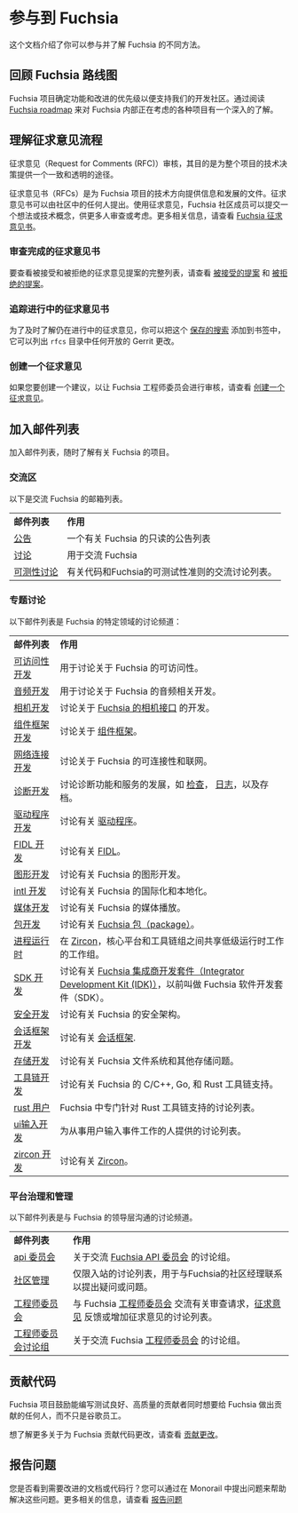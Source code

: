 <!-- # Get involved with Fuchsia -->

# 参与到 Fuchsia

<!-- This document describes the different ways you can get involved
and stay informed about Fuchsia. -->

这个文档介绍了你可以参与并了解 Fuchsia 的不同方法。

<!-- ## Review the Fuchsia roadmap -->

## 回顾 Fuchsia 路线图

<!-- The Fuchsia project prioritizes features and enhancements that support our
development community. Read the [Fuchsia roadmap](/docs/contribute/roadmap/index.md)
to get a high-level understanding of the various projects being considered
within Fuchsia. -->

Fuchsia 项目确定功能和改进的优先级以便支持我们的开发社区。通过阅读 [Fuchsia roadmap](/docs/contribute/roadmap/index.md) 来对 Fuchsia 内部正在考虑的各种项目有一个深入的了解。

<!-- ## Understand the Request for Comments (RFC) process -->

## 理解征求意见流程

<!-- The Requests for Comments (RFC) process is intended to provide a consistent and
transparent path for making project-wide technical decisions. -->

征求意见（Request for Comments (RFC)）审核，其目的是为整个项目的技术决策提供一个一致和透明的途径。

<!-- RFCs are documents that inform and build on the technical direction of the
Fuchsia project. RFCs can be proposed by anyone in the community. Using an RFC,
a Fuchsia community member can submit an idea or technical concept for broader
review or consideration. For more information, see [Fuchsia RFCs](/docs/contribute/governance/rfcs). -->

征求意见书（RFCs）是为 Fuchsia 项目的技术方向提供信息和发展的文件。征求意见书可以由社区中的任何人提出。使用征求意见，Fuchsia 社区成员可以提交一个想法或技术概念，供更多人审查或考虑。更多相关信息，请查看 [Fuchsia 征求意见书](/docs/contribute/governance/rfcs)。

<!-- ### Review completed RFCs -->

### 审查完成的征求意见书

<!-- To see a complete list of accepted and rejected RFC proposals, see [Accepted proposals](/docs/contribute/governance/rfcs#accepted)
and [Rejected proposals](/docs/contribute/governance/rfcs#rejected). -->

要查看被接受和被拒绝的征求意见提案的完整列表，请查看 [被接受的提案](/docs/contribute/governance/rfcs#accepted)
和 [被拒绝的提案](/docs/contribute/governance/rfcs#rejected)。

<!-- ### Track ongoing RFCs -->

### 追踪进行中的征求意见书

<!-- To stay up-to-date with RFCs that are still in progress, you can bookmark this [saved search](https://fuchsia-review.googlesource.com/q/dir:docs/contribute/governance/rfcs+is:open)
that lists any open Gerrit change in the `rfcs` directory. -->

为了及时了解仍在进行中的征求意见，你可以把这个 [保存的搜索](https://fuchsia-review.googlesource.com/q/dir:docs/contribute/governance/rfcs+is:open) 添加到书签中，它可以列出 `rfcs` 目录中任何开放的 Gerrit 更改。

<!-- ### Create an RFC -->

### 创建一个征求意见

<!-- If you want to create a proposal that you want the Fuchsia Eng Council to
review, see [Creating an RFC.](/docs/contribute/governance/rfcs/create_rfc.md) -->

如果您要创建一个建议，以让 Fuchsia 工程师委员会进行审核，请查看 [创建一个征求意见](/docs/contribute/governance/rfcs/create_rfc.md)。

<!-- ## Join a mailing list -->

## 加入邮件列表

<!-- Stay informed about the Fuchsia project by joining mailing lists. -->

加入邮件列表，随时了解有关 Fuchsia 的项目。

<!-- ### General discussion -->

### 交流区

<!-- The following are general Fuchsia mailing lists: -->

以下是交流 Fuchsia 的邮箱列表。

<!-- <table>
  <tr>
   <td><strong>Mailing list</strong>
   </td>
   <td><strong>Purpose</strong>
   </td>
  </tr>
  <tr>
   <td><a href="https://groups.google.com/a/fuchsia.dev/g/announce">announce</a>
   </td>
   <td>A read-only list for announcements about Fuchsia.
   </td>
  </tr>
  <tr>
   <td><a href="https://groups.google.com/a/fuchsia.dev/g/discuss">discuss</a>
   </td>
   <td>For general conversation about Fuchsia.
   </td>
  </tr>
  <tr>
   <td><a href="https://groups.google.com/a/fuchsia.dev/g/testability-discuss">testability-discuss</a>
   </td>
   <td>Discussion list for general conversation about testable code and Fuchsia’s testability rubrics.
   </td>
  </tr>
</table> -->

<table>
  <tr>
   <td><strong>邮件列表</strong>
   </td>
   <td><strong>作用</strong>
   </td>
  </tr>
  <tr>
   <td><a href="https://groups.google.com/a/fuchsia.dev/g/announce">公告</a>
   </td>
   <td>一个有关 Fuchsia 的只读的公告列表
   </td>
  </tr>
  <tr>
   <td><a href="https://groups.google.com/a/fuchsia.dev/g/discuss">讨论</a>
   </td>
   <td>用于交流 Fuchsia
   </td>
  </tr>
  <tr>
   <td><a href="https://groups.google.com/a/fuchsia.dev/g/testability-discuss">可测性讨论</a>
   </td>
   <td>有关代码和Fuchsia的可测试性准则的交流讨论列表。
   </td>
  </tr>
</table>

<!-- ### Topic discussion -->

### 专题讨论

<!-- The following mailing lists are discussion channels for specific areas of
Fuchsia: -->

以下邮件列表是 Fuchsia 的特定领域的讨论频道：

<!-- <table>
  <tr>
   <td><strong>Mailing list</strong>
   </td>
   <td><strong>Purpose</strong>
   </td>
  </tr>
  <tr>
   <td><a href="https://groups.google.com/a/fuchsia.dev/g/a11y-dev">a11y-dev</a>
   </td>
   <td>For conversation about accessibility on Fuchsia.
   </td>
  </tr>
  <tr>
   <td><a href="https://groups.google.com/a/fuchsia.dev/g/audio-dev">audio-dev</a>
   </td>
   <td>For conversation about audio on Fuchsia.
   </td>
  </tr>
  <tr>
   <td><a href="https://groups.google.com/a/fuchsia.dev/g/camera-dev">camera-dev</a>
   </td>
   <td>Discussions about the development of <a href="/reference/fidl/fuchsia.camera/index.md">Fuchsia's camera APIs</a>.
   </td>
  </tr>
  <tr>
   <td><a href="https://groups.google.com/a/fuchsia.dev/g/component-framework-dev">component-framework-dev</a>
   </td>
   <td>For conversation about <a href="/docs/glossary.md#component-framework">Component Framework</a>.
   </td>
  </tr>
  <tr>
   <td><a href="https://groups.google.com/a/fuchsia.dev/g/connectivity-dev">connectivity-dev</a>
   </td>
   <td>For conversation about connectivity and networking on Fuchsia.
   </td>
  </tr>
  <tr>
   <td><a href="https://groups.google.com/a/fuchsia.dev/g/diagnostics-dev">diagnostics-dev</a>
   </td>
   <td>
    Discussions about the development of diagnostics features and services, such as
    <a href="/docs/development/diagnostics/inspect/README.md">Inspect</a>,
    <a href="/docs/concepts/diagnostics/logs/README.md">Logs</a>, and the Archivist.
   </td>
  </tr>
  <tr>
   <td><a href="https://groups.google.com/a/fuchsia.dev/g/drivers-dev">drivers-dev</a>
   </td>
   <td>For conversation about <a href="/docs/glossary.md#driver">Drivers</a>.
   </td>
  </tr>
  <tr>
   <td><a href="https://groups.google.com/a/fuchsia.dev/g/fidl-dev">fidl-dev</a>
   </td>
   <td>For conversation about <a href="/docs/glossary.md#fidl">FIDL</a>.
   </td>
  </tr>
  <tr>
   <td><a href="https://groups.google.com/a/fuchsia.dev/g/graphics-dev">graphics-dev</a>
   </td>
   <td>For conversation about graphics on Fuchsia.
   </td>
  </tr>
  <tr>
   <td><a href="https://groups.google.com/a/fuchsia.dev/g/intl-dev">intl-dev</a>
   </td>
   <td>For conversation about internationalization and localization on Fuchsia.
   </td>
  </tr>
  <tr>
   <td><a href="https://groups.google.com/a/fuchsia.dev/g/media-dev">media-dev</a>
   </td>
   <td>For conversation about media and playback on Fuchsia.
   </td>
  </tr>
  <tr>
   <td><a href="https://groups.google.com/a/fuchsia.dev/g/pkg-dev">pkg-dev</a>
   </td>
   <td>For conversation about <a href="/docs/glossary.md#fuchsia-package">Fuchsia Packages</a>.
   </td>
  </tr>
  <tr>
   <td><a href="https://groups.google.com/a/fuchsia.dev/g/process-runtime-dev">process-runtime-dev</a>
   </td>
   <td>Working group for low-level runtime work shared between the <a href="/docs/glossary.md#zircon">Zircon</a>, Core Platform, and Toolchain teams.
   </td>
  </tr>
  <tr>
   <td><a href="https://groups.google.com/a/fuchsia.dev/g/sdk-dev">sdk-dev</a>
   </td>
   <td>For conversation about the <a href="/docs/glossary.md#fuchsia-idk">Fuchsia Integrator Development Kit (IDK)</a>, formerly called the Fuchsia SDK.
   </td>
  </tr>
  <tr>
   <td><a href="https://groups.google.com/a/fuchsia.dev/g/security-dev">security-dev</a>
   </td>
   <td>For conversation about Fuchsia’s security architecture.
   </td>
  </tr>
  <tr>
   <td><a href="https://groups.google.com/a/fuchsia.dev/g/session-framework-dev">session-framework-dev</a>
   </td>
   <td>For conversation about <a href="/docs/glossary.md#session-framework">Session Framework</a>.
   </td>
  </tr>
  <tr>
   <td><a href="https://groups.google.com/a/fuchsia.dev/g/storage-dev">storage-dev</a>
   </td>
   <td>For conversation about filesystems and other storage concerns on Fuchsia.
   </td>
  </tr>
  <tr>
   <td><a href="https://groups.google.com/a/fuchsia.dev/g/toolchain-dev">toolchain-dev</a>
   </td>
   <td>For conversation about Fuchsia’s C/C++, Go, and Rust toolchain support.
   </td>
  </tr>
  <tr>
   <td><a href="https://groups.google.com/a/fuchsia.dev/g/rust-users">rust-users</a>
   </td>
   <td>Discussion list specifically for Rust toolchain support in Fuchsia.
   </td>
  </tr>
  <tr>
   <td><a href="https://groups.google.com/a/fuchsia.dev/g/ui-input-dev">ui-input-dev</a>
   </td>
   <td>Discussion list for those working on user input events.
   </td>
  </tr>
  <tr>
   <td><a href="https://groups.google.com/a/fuchsia.dev/g/zircon-dev">zircon-dev</a>
   </td>
   <td>For conversation about <a href="/docs/glossary.md#zircon">Zircon</a>.
   </td>
  </tr>
</table> -->

<table>
  <tr>
   <td><strong>邮件列表</strong>
   </td>
   <td><strong>作用</strong>
   </td>
  </tr>
  <tr>
   <td><a href="https://groups.google.com/a/fuchsia.dev/g/a11y-dev">可访问性开发</a>
   </td>
   <td>用于讨论关于 Fuchsia 的可访问性。
   </td>
  </tr>
  <tr>
   <td><a href="https://groups.google.com/a/fuchsia.dev/g/audio-dev">音频开发</a>
   </td>
   <td>用于讨论关于 Fuchsia 的音频相关开发。
   </td>
  </tr>
  <tr>
   <td><a href="https://groups.google.com/a/fuchsia.dev/g/camera-dev">相机开发</a>
   </td>
   <td>讨论关于 <a href="/reference/fidl/fuchsia.camera/index.md">Fuchsia 的相机接口</a> 的开发。
   </td>
  </tr>
  <tr>
   <td><a href="https://groups.google.com/a/fuchsia.dev/g/component-framework-dev">组件框架开发</a>
   </td>
   <td>讨论关于 <a href="/docs/glossary.md#component-framework">组件框架</a>。
   </td>
  </tr>
  <tr>
   <td><a href="https://groups.google.com/a/fuchsia.dev/g/connectivity-dev">网络连接开发</a>
   </td>
   <td>讨论关于 Fuchsia 的可连接性和联网。
   </td>
  </tr>
  <tr>
   <td><a href="https://groups.google.com/a/fuchsia.dev/g/diagnostics-dev">诊断开发</a>
   </td>
   <td>讨论诊断功能和服务的发展，如
    <a href="/docs/development/diagnostics/inspect/README.md">检查</a>，
    <a href="/docs/concepts/diagnostics/logs/README.md">日志</a>，以及存档。
   </td>
  </tr>
  <tr>
   <td><a href="https://groups.google.com/a/fuchsia.dev/g/drivers-dev">驱动程序开发</a>
   </td>
   <td>讨论有关 <a href="/docs/glossary.md#driver">驱动程序</a>。
   </td>
  </tr>
  <tr>
   <td><a href="https://groups.google.com/a/fuchsia.dev/g/fidl-dev">FIDL 开发</a>
   </td>
   <td>讨论有关 <a href="/docs/glossary.md#fidl">FIDL</a>。
   </td>
  </tr>
  <tr>
   <td><a href="https://groups.google.com/a/fuchsia.dev/g/graphics-dev">图形开发</a>
   </td>
   <td>讨论有关 Fuchsia 的图形开发。
   </td>
  </tr>
  <tr>
   <td><a href="https://groups.google.com/a/fuchsia.dev/g/intl-dev">intl 开发</a>
   </td>
   <td>讨论有关 Fuchsia 的国际化和本地化。
   </td>
  </tr>
  <tr>
   <td><a href="https://groups.google.com/a/fuchsia.dev/g/media-dev">媒体开发</a>
   </td>
   <td>讨论有关 Fuchsia 的媒体播放。
   </td>
  </tr>
  <tr>
   <td><a href="https://groups.google.com/a/fuchsia.dev/g/pkg-dev">包开发</a>
   </td>
   <td>讨论有关 <a href="/docs/glossary.md#fuchsia-package">Fuchsia 包（package）</a>。
   </td>
  </tr>
  <tr>
   <td><a href="https://groups.google.com/a/fuchsia.dev/g/process-runtime-dev">进程运行时</a>
   </td>
   <td>在 <a href="/docs/glossary.md#zircon">Zircon</a>，核心平台和工具链组之间共享低级运行时工作的工作组。
   </td>
  </tr>
  <tr>
   <td><a href="https://groups.google.com/a/fuchsia.dev/g/sdk-dev">SDK 开发</a>
   </td>
   <td>讨论有关 <a href="/docs/glossary.md#fuchsia-idk">Fuchsia 集成商开发套件（Integrator Development Kit (IDK)）</a>，以前叫做 Fuchsia 软件开发套件（SDK）。
   </td>
  </tr>
  <tr>
   <td><a href="https://groups.google.com/a/fuchsia.dev/g/security-dev">安全开发</a>
   </td>
   <td>讨论有关 Fuchsia 的安全架构。
   </td>
  </tr>
  <tr>
   <td><a href="https://groups.google.com/a/fuchsia.dev/g/session-framework-dev">会话框架开发</a>
   </td>
   <td>讨论有关 <a href="/docs/glossary.md#session-framework">会话框架</a>.
   </td>
  </tr>
  <tr>
   <td><a href="https://groups.google.com/a/fuchsia.dev/g/storage-dev">存储开发</a>
   </td>
   <td>讨论有关 Fuchsia 文件系统和其他存储问题。
   </td>
  </tr>
  <tr>
   <td><a href="https://groups.google.com/a/fuchsia.dev/g/toolchain-dev">工具链开发</a>
   </td>
   <td>讨论有关 Fuchsia 的 C/C++, Go, 和 Rust 工具链支持。
   </td>
  </tr>
  <tr>
   <td><a href="https://groups.google.com/a/fuchsia.dev/g/rust-users">rust 用户</a>
   </td>
   <td>Fuchsia 中专门针对 Rust 工具链支持的讨论列表。
   </td>
  </tr>
  <tr>
   <td><a href="https://groups.google.com/a/fuchsia.dev/g/ui-input-dev">ui输入开发</a>
   </td>
   <td>为从事用户输入事件工作的人提供的讨论列表。
   </td>
  </tr>
  <tr>
   <td><a href="https://groups.google.com/a/fuchsia.dev/g/zircon-dev">zircon 开发</a>
   </td>
   <td>讨论有关 <a href="/docs/glossary.md#zircon">Zircon</a>。
   </td>
  </tr>
</table>

<!-- ### Platform governance and management -->

### 平台治理和管理

<!-- The following mailing lists are discussion channels for communicating with
Fuchsia’s leadership: -->

以下邮件列表是与 Fuchsia 的领导层沟通的讨论频道。

<!-- <table>
  <tr>
   <td><strong>Mailing list</strong>
   </td>
   <td><strong>Purpose</strong>
   </td>
  </tr>
  <tr>
   <td><a href="https://groups.google.com/a/fuchsia.dev/g/api-council">api-council</a>
   </td>
   <td>Discussion list for communicating with the <a href="/docs/contribute/governance/api_council.md">Fuchsia API Council</a>.
   </td>
  </tr>
  <tr>
   <td><a href="https://groups.google.com/a/fuchsia.dev/g/community-managers">community-managers</a>
   </td>
   <td>Inbound-only discussion list for contacting Fuchsia’s Community Managers with concerns or questions.
   </td>
  </tr>
  <tr>
   <td><a href="https://groups.google.com/a/fuchsia.dev/g/eng-council">eng-council</a>
   </td>
   <td>Discussion list for communicating with the Fuchsia <a href="/docs/contribute/governance/eng_council.md">Eng Council</a> about review requests, <a href="/docs/contribute/governance/rfcs.md">RFC</a> feedback, or RFC escalations.
   </td>
  </tr>
  <tr>
   <td><a href="https://groups.google.com/a/fuchsia.dev/g/eng-council-discuss">eng-council-discuss</a>
   </td>
   <td>Discussion list for communicating with the Fuchsia <a href="/docs/contribute/governance/eng_council.md">Eng Council</a>.
   </td>
  </tr>
</table> -->

<table>
  <tr>
   <td><strong>邮件列表</strong>
   </td>
   <td><strong>作用</strong>
   </td>
  </tr>
  <tr>
   <td><a href="https://groups.google.com/a/fuchsia.dev/g/api-council">api 委员会</a>
   </td>
   <td>关于交流 <a href="/docs/contribute/governance/api_council.md">Fuchsia API 委员会</a> 的讨论组。
   </td>
  </tr>
  <tr>
   <td><a href="https://groups.google.com/a/fuchsia.dev/g/community-managers">社区管理</a>
   </td>
   <td>仅限入站的讨论列表，用于与Fuchsia的社区经理联系以提出疑问或问题。
   </td>
  </tr>
  <tr>
   <td><a href="https://groups.google.com/a/fuchsia.dev/g/eng-council">工程师委员会</a>
   </td>
   <td>与 Fuchsia <a href="/docs/contribute/governance/eng_council.md">工程师委员会</a> 交流有关审查请求，<a href="/docs/contribute/governance/rfcs.md">征求意见</a> 反馈或增加征求意见的讨论列表。
   </td>
  </tr>
  <tr>
   <td><a href="https://groups.google.com/a/fuchsia.dev/g/eng-council-discuss">工程师委员会讨论组</a>
   </td>
   <td>关于交流 Fuchsia <a href="/docs/contribute/governance/eng_council.md">工程师委员会</a> 的讨论组。
   </td>
  </tr>
</table>

<!-- ## Contribute code -->

## 贡献代码

<!-- The Fuchsia project encourages well-tested, high-quality contributions from
anyone who wants to contribute to Fuchsia, not just from Googlers. -->

Fuchsia 项目鼓励能编写测试良好、高质量的贡献者同时想要给 Fuchsia 做出贡献的任何人，而不只是谷歌员工。

<!-- To learn more about how to contribute a code change to Fuchsia, see [Contribute changes](/docs/development/source_code/contribute_changes.md). -->

想了解更多关于为 Fuchsia 贡献代码更改，请查看 [贡献更改](/docs/development/source_code/contribute_changes.md)。

<!-- ## Report an issue -->

## 报告问题

<!-- Did you see a line of documentation or code that you think needs to be improved?
You can help get these kinds of concerns resolved by filing an issue in Monorail.
For more information, see [Report an Issue](/docs/contribute/report-issue.md). -->

您是否看到需要改进的文档或代码行？您可以通过在 Monorail 中提出问题来帮助解决这些问题。更多相关的信息，请查看 [报告问题](/docs/contribute/report-issue.md)
